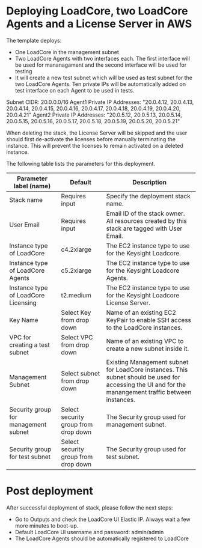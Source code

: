 # Deploying LoadCore, two LoadCore Agents and a License Server in AWS

The template deploys:
- One LoadCore in the management subnet
- Two LoadCore Agents with two interfaces each. The first interface will be used for mananagament and the second interface will be used for testing
- It will create a new test subnet which will be used as test subnet for the two LoadCore Agents. Ten private IPs will be automatically added on test interface on each Agent to be used in tests.

Subnet CIDR: 20.0.0.0/16
Agent1 Private IP Addresses: "20.0.4.12, 20.0.4.13, 20.0.4.14, 20.0.4.15, 20.0.4.16, 20.0.4.17, 20.0.4.18, 20.0.4.19, 20.0.4.20, 20.0.4.21"
Agent2 Private IP Addresses: "20.0.5.12, 20.0.5.13, 20.0.5.14, 20.0.5.15, 20.0.5.16, 20.0.5.17, 20.0.5.18, 20.0.5.19, 20.0.5.20, 20.0.5.21"

When deleting the stack, the License Server will be skipped and the user should first de-activate the licenses before manually terminating the instance. This will prevent the licenses to remain activated on a deleted instance.

The following table lists the parameters for this deployment.

| **Parameter label (name)**                   | **Default**            | **Description**  |
| ----------------------- | ----------------- | ----- |
| Stack name            | Requires input   | Specify the deployment stack name. |
| User Email      | Requires input       | Email ID of the stack owner. All resources created by this stack are tagged with User Email. |
| Instance type of LoadCore | c4.2xlarge | The EC2 instance type to use for the Keysight Loadcore. |
| Instance type of LoadCore Agents | c5.2xlarge | The EC2 instance type to use for the Keysight Loadcore Agents. |
| Instance type of LoadCore Licensing | t2.medium | The EC2 instance type to use for the Keysight Loadcore License Server. |
| Key Name                   | Select Key from drop down            | Name of an existing EC2 KeyPair to enable SSH access to the LoadCore instances.  |
| VPC for creating a test subnet  | Select VPC from drop down            | Name of an existing VPC to create a new subnet inside it.  |
| Management Subnet | Select subnet from drop down | Existing Management subnet for LoadCore instances. This subnet should be used for accessing the UI and for the manangement traffic between instances. |
| Security group for management subnet | Select security group from drop down | The Security group used for management subnet. |
| Security group for test subnet | Select security group from drop down | The Security group used for test subnet. |


# Post deployment
After successful deployment of stack, please follow the next steps:
- Go to Outputs and check the LoadCore UI Elastic IP. Always wait a few more minutes to boot-up.
- Default LoadCore UI username and password: admin/admin
- The LoadCore Agents should be automatically registered to LoadCore